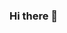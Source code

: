 ### Hi there 👋

<!--
**zsoldaat/zsoldaat** is a ✨ _special_ ✨ repository because its `README.md` (this file) appears on your GitHub profile.


-->
